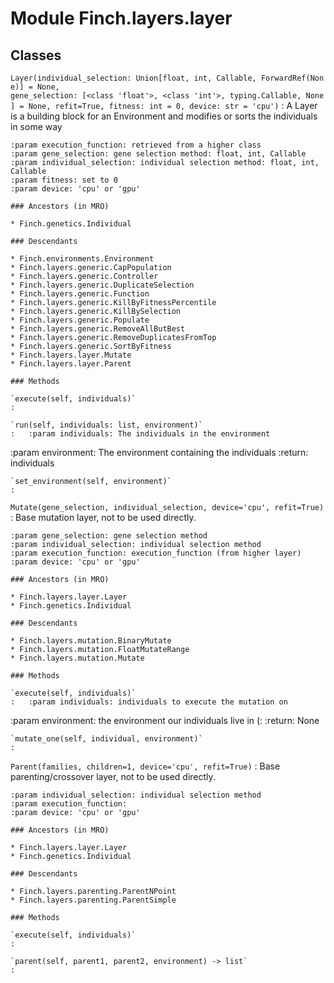 Module Finch.layers.layer
=========================

Classes
-------

`Layer(individual_selection: Union[float, int, Callable, ForwardRef(None)] = None, gene_selection: [<class 'float'>, <class 'int'>, typing.Callable, None] = None, refit=True, fitness: int = 0, device: str = 'cpu')`
:   A Layer is a building block for an Environment and modifies or sorts the individuals in some way
    
    :param execution_function: retrieved from a higher class
    :param gene_selection: gene selection method: float, int, Callable
    :param individual_selection: individual selection method: float, int, Callable
    :param fitness: set to 0
    :param device: 'cpu' or 'gpu'

    ### Ancestors (in MRO)

    * Finch.genetics.Individual

    ### Descendants

    * Finch.environments.Environment
    * Finch.layers.generic.CapPopulation
    * Finch.layers.generic.Controller
    * Finch.layers.generic.DuplicateSelection
    * Finch.layers.generic.Function
    * Finch.layers.generic.KillByFitnessPercentile
    * Finch.layers.generic.KillBySelection
    * Finch.layers.generic.Populate
    * Finch.layers.generic.RemoveAllButBest
    * Finch.layers.generic.RemoveDuplicatesFromTop
    * Finch.layers.generic.SortByFitness
    * Finch.layers.layer.Mutate
    * Finch.layers.layer.Parent

    ### Methods

    `execute(self, individuals)`
    :

    `run(self, individuals: list, environment)`
    :   :param individuals: The individuals in the environment
  :param environment: The environment containing the individuals
  :return: individuals

    `set_environment(self, environment)`
    :

`Mutate(gene_selection, individual_selection, device='cpu', refit=True)`
:   Base mutation layer, not to be used directly.
    
    :param gene_selection: gene selection method
    :param individual_selection: individual selection method
    :param execution_function: execution_function (from higher layer)
    :param device: 'cpu' or 'gpu'

    ### Ancestors (in MRO)

    * Finch.layers.layer.Layer
    * Finch.genetics.Individual

    ### Descendants

    * Finch.layers.mutation.BinaryMutate
    * Finch.layers.mutation.FloatMutateRange
    * Finch.layers.mutation.Mutate

    ### Methods

    `execute(self, individuals)`
    :   :param individuals: individuals to execute the mutation on
  :param environment: the environment our individuals live in (:
  :return: None

    `mutate_one(self, individual, environment)`
    :

`Parent(families, children=1, device='cpu', refit=True)`
:   Base parenting/crossover layer, not to be used directly.
    
    :param individual_selection: individual selection method
    :param execution_function:
    :param device: 'cpu' or 'gpu'

    ### Ancestors (in MRO)

    * Finch.layers.layer.Layer
    * Finch.genetics.Individual

    ### Descendants

    * Finch.layers.parenting.ParentNPoint
    * Finch.layers.parenting.ParentSimple

    ### Methods

    `execute(self, individuals)`
    :

    `parent(self, parent1, parent2, environment) ‑> list`
    :